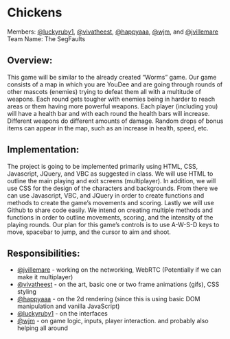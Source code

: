 # Chickens

Members: [@luckyruby1](//github.com/luckyruby1), [@vivatheest](//github.com/vivatheest), [@happyaaa](github.com/happyaaa), [@wjm](//github.com/wjm), and [@jvillemare](//github.com/jvillemare)
Team Name: The SegFaults

## Overview:

This game will be similar to the already created “Worms” game. Our game consists of a map in which you are YouDee and are going through rounds of other mascots (enemies) trying to defeat them all with a multitude of weapons. Each round gets tougher with enemies being in harder to reach areas or them having more powerful weapons. Each player (including you) will have a health bar and with each round the health bars will increase. Different weapons do different amounts of damage. Random drops of bonus items can appear in the map, such as an increase in health, speed, etc.

## Implementation:

The project is going to be implemented primarily using HTML, CSS, Javascript, JQuery, and VBC as suggested in class. We will use HTML to outline the main playing and exit screens (multiplayer). In addition, we will use CSS for the design of the characters and backgrounds. From there we can use Javascript, VBC, and JQuery in order to create functions and methods to create the game’s movements and scoring. Lastly we will use Github to share code easily. We intend on creating multiple methods and functions in order to outline movements, scoring, and the intensity of the playing rounds. Our plan for this game’s controls is to use A-W-S-D keys to move, spacebar to jump, and the cursor to aim and shoot.

## Responsibilities:
 - [@jvillemare](//github.com/jvillemare) - working on the networking, WebRTC (Potentially if we can make it multiplayer)
 - [@vivatheest](//github.com/vivatheest) - on the art, basic one or two frame animations (gifs), CSS styling
 - [@happyaaa](//github.com/happyaaa) - on the 2d rendering (since this is using basic DOM manipulation and vanilla JavaScript)
 - [@luckyruby1](//github.com/luckyruby1) -  on the interfaces
 - [@wjm](//github.com/wjm) - on game logic, inputs, player interaction. and probably also helping all around
